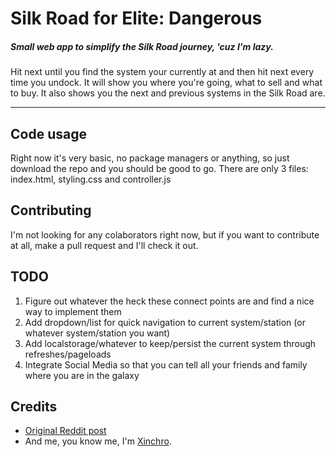 # Silk Road for Elite: Dangerous
##### Small web app to simplify the Silk Road journey, 'cuz I'm lazy.

Hit next until you find the system your currently at and then hit next every time you undock. It will show you where you're going, what to sell and what to buy. It also shows you the next and previous systems in the Silk Road are.

---

## Code usage
Right now it's very basic, no package managers or anything, so just download the repo and you should be good to go.
There are only 3 files: index.html, styling.css and controller.js

## Contributing
I'm not looking for any colaborators right now, but if you want to contribute at all, make a pull request and I'll check it out.

## TODO 
1. Figure out whatever the heck these connect points are and find a nice way to implement them
2. Add dropdown/list for quick navigation to current system/station (or whatever system/station you want)
3. Add localstorage/whatever to keep/persist the current system through refreshes/pageloads
4. Integrate Social Media so that you can tell all your friends and family where you are in the galaxy

## Credits
* [Original Reddit post](http://www.reddit.com/r/EliteDangerous/comments/323fkn/the_eic_is_proud_to_announce_the_silk_road_a/ "Reddit post")
* And me, you know me, I'm [Xinchro](http://www.xinchronize.com "Xinchronize").
